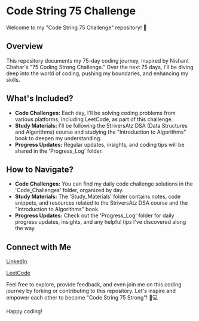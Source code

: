 # Code String 75 Challenge

Welcome to my "Code String 75 Challenge" repository! 🚀

## Overview

This repository documents my 75-day coding journey, inspired by Nishant Chahar's "75 Coding Strong Challenge." Over the next 75 days, I'll be diving deep into the world of coding, pushing my boundaries, and enhancing my skills.

## What's Included?

- **Code Challenges:** Each day, I'll be solving coding problems from various platforms, including LeetCode, as part of this challenge.
- **Study Materials:** I'll be following the StriversAtz DSA (Data Structures and Algorithms) course and studying the "Introduction to Algorithms" book to deepen my understanding.
- **Progress Updates:** Regular updates, insights, and coding tips will be shared in the 'Progress_Log' folder.

## How to Navigate?

- **Code Challenges:** You can find my daily code challenge solutions in the 'Code_Challenges' folder, organized by day.
- **Study Materials:** The 'Study_Materials' folder contains notes, code snippets, and resources related to the StriversAtz DSA course and the "Introduction to Algorithms" book.
- **Progress Updates:** Check out the 'Progress_Log' folder for daily progress updates, insights, and any helpful tips I've discovered along the way.

## Connect with Me

[LinkedIn](https://www.linkedin.com/in/shashank-soni-b85a451b3/)

[LeetCode](https://leetcode.com/just_a_normal_coder/)

Feel free to explore, provide feedback, and even join me on this coding journey by forking or contributing to this repository. Let's inspire and empower each other to become "Code String 75 Strong"! 💪💻

Happy coding!
